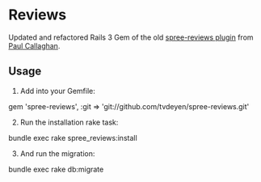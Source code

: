 Reviews
=======

Updated and refactored Rails 3 Gem of the old [spree-reviews plugin](https://github.com/paulcc/spree-reviews) from [Paul Callaghan](http://www.free-variable.org/).


Usage
-----

1. Add into your Gemfile:

  gem 'spree-reviews', :git => 'git://github.com/tvdeyen/spree-reviews.git'

2. Run the installation rake task:

  bundle exec rake spree_reviews:install
  
3. And run the migration:

  bundle exec rake db:migrate

